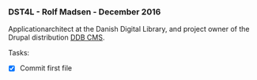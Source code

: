 ### DST4L - Rolf Madsen - December 2016

Applicationarchitect at the Danish Digital Library, and project owner of the Drupal distribution [DDB CMS](https://github.com/ding2/).

Tasks:
- [x] Commit first file
